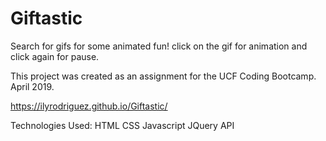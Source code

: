 # Giftastic

Search for gifs for some animated fun! click on the gif for animation and click again for pause. 

This project was created as an assignment for the UCF Coding Bootcamp. 
April 2019.

https://ilyrodriguez.github.io/Giftastic/

Technologies Used:
HTML
CSS
Javascript
JQuery
API